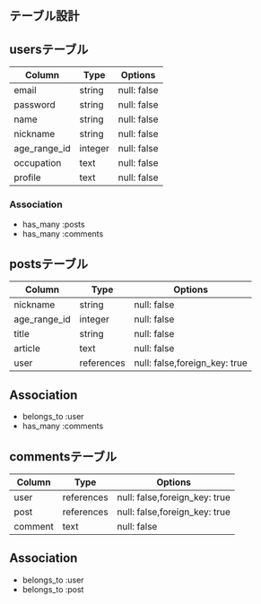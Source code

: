 ## テーブル設計

## usersテーブル

| Column        | Type    | Options     |
| ------------- |-------- | ----------- |
| email         | string  | null: false |
| password      | string  | null: false |
| name          | string  | null: false |
| nickname      | string  | null: false |
| age_range_id  | integer | null: false |  #Active hash使う
| occupation    | text    | null: false |
| profile       | text    | null: false |

### Association
- has_many  :posts
- has_many  :comments


## postsテーブル
| Column        | Type      | Options                       |
| ------------- |---------- | ----------------------------- |
| nickname      | string    | null: false                   |
| age_range_id  | integer   | null: false                   |  #Active hash使う
| title         | string    | null: false                   |
| article       | text      | null: false                   |
| user          |references | null: false,foreign_key: true |

## Association
- belongs_to :user
- has_many  :comments


## commentsテーブル
| Column                 | Type       | Options                       |
| ---------------------- | ---------- | ----------------------------- |
| user                   | references | null: false,foreign_key: true |
| post                   | references | null: false,foreign_key: true |
| comment                | text       | null: false                   |

## Association
- belongs_to :user
- belongs_to :post

